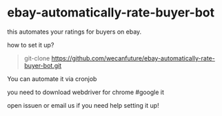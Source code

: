 # ebay-automatically-rate-buyer-bot

this automates your ratings for buyers on ebay. 

how to set it up?

> git-clone https://github.com/wecanfuture/ebay-automatically-rate-buyer-bot.git

You can automate it via cronjob

you need to download webdriver for chrome #google it 

open issuen or email us if you need help setting it up!
